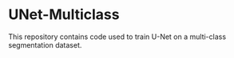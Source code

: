 # UNet-Multiclass
This repository contains code used to train U-Net on a multi-class segmentation dataset. 
